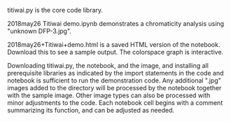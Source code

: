 titiwai.py is the core code library.

2018may26 Titiwai demo.ipynb demonstrates a chromaticity analysis using "unknown DFP-3.jpg".

2018may26+Titiwai+demo.html is a saved HTML version of the notebook. Download this to see a sample output. The colorspace graph is interactive.

Downloading titiwai.py, the notebook, and the image, and installing all prerequisite libraries as indicated by the import statements in the code and notebook is sufficient to run the demonstration code. Any additional ".jpg" images added to the directory will be processed by the notebook together with the sample image. Other image types can also be processed with minor adjustments to the code. Each notebook cell begins with a comment summarizing its function, and can be adjusted as needed.
